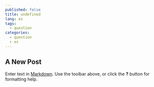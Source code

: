 ```yaml
---
published: false
title: undefined
lang: es
tags: 
  - question
categories: 
  - question
  - es
---
```


## A New Post

Enter text in [Markdown](http://daringfireball.net/projects/markdown/). Use the toolbar above, or click the **?** button for formatting help.
